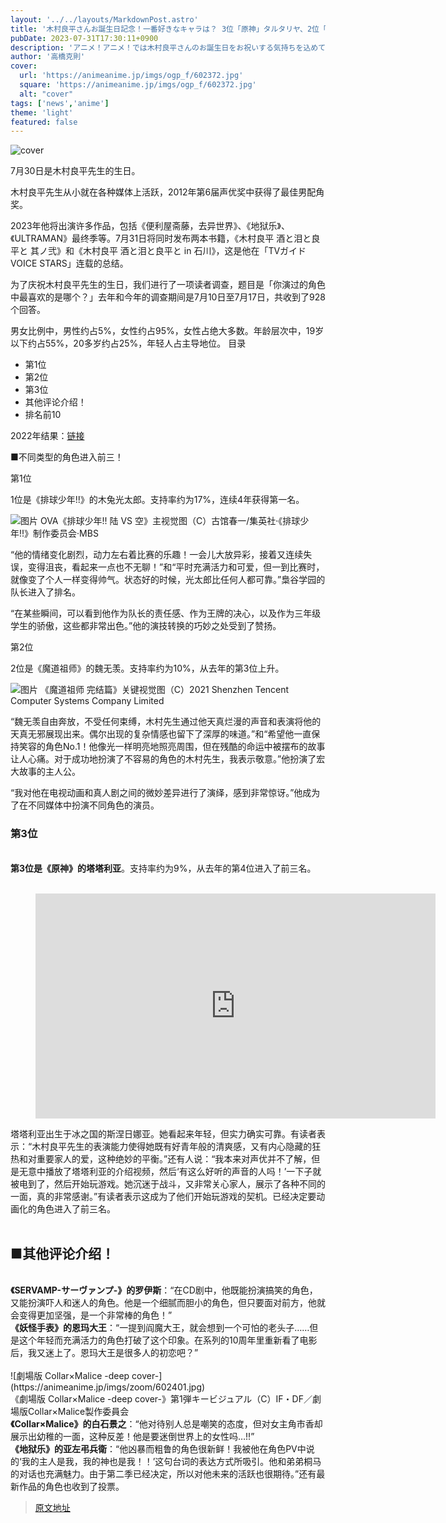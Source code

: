 ```yaml
---
layout: '../../layouts/MarkdownPost.astro'
title: '木村良平さんお誕生日記念！一番好きなキャラは？ 3位「原神」タルタリヤ、2位「魔道祖師」魏無羨、1位は「ハイキュー!!」木兎光太郎 ＜23年版＞'
pubDate: 2023-07-31T17:30:11+0900
description: 'アニメ！アニメ！では木村良平さんのお誕生日をお祝いする気持ちを込めて「演じた中で一番好きなキャラクターは？」と題した読者アンケートを昨年に引き続き実施しました。結果を発表します。'
author: '高橋克則'
cover:
  url: 'https://animeanime.jp/imgs/ogp_f/602372.jpg'
  square: 'https://animeanime.jp/imgs/ogp_f/602372.jpg'
  alt: "cover"
tags: ['news','anime']
theme: 'light'
featured: false
---
```


![cover](https://animeanime.jp/imgs/ogp_f/602372.jpg)

7月30日是木村良平先生的生日。

木村良平先生从小就在各种媒体上活跃，2012年第6届声优奖中获得了最佳男配角奖。

2023年他将出演许多作品，包括《便利屋斋藤，去异世界》、《地狱乐》、《ULTRAMAN》最终季等。7月31日将同时发布两本书籍，《木村良平 酒と泪と良平と 其ノ弐》和《木村良平 酒と泪と良平と in 石川》，这是他在「TVガイドVOICE STARS」连载的总结。

为了庆祝木村良平先生的生日，我们进行了一项读者调查，题目是「你演过的角色中最喜欢的是哪个？」去年和今年的调查期间是7月10日至7月17日，共收到了928个回答。

男女比例中，男性约占5%，女性约占95%，女性占绝大多数。年龄层次中，19岁以下约占55%，20多岁约占25%，年轻人占主导地位。
目录

- 第1位
- 第2位
- 第3位
- 其他评论介绍！
- 排名前10

2022年结果：[链接](https://animeanime.jp/article/2022/07/30/71113.html)

■不同类型的角色进入前三！

第1位

1位是《排球少年!!》的木兔光太郎。支持率约为17%，连续4年获得第一名。

![图片](https://animeanime.jp/imgs/zoom/603810.jpg)
OVA《排球少年!! 陆 VS 空》主视觉图（C）古馆春一/集英社·《排球少年!!》制作委员会·MBS

“他的情绪变化剧烈，动力左右着比赛的乐趣！一会儿大放异彩，接着又连续失误，变得沮丧，看起来一点也不无聊！”和“平时充满活力和可爱，但一到比赛时，就像变了个人一样变得帅气。状态好的时候，光太郎比任何人都可靠。”梟谷学园的队长进入了排名。

“在某些瞬间，可以看到他作为队长的责任感、作为王牌的决心，以及作为三年级学生的骄傲，这些都非常出色。”他的演技转换的巧妙之处受到了赞扬。

第2位

2位是《魔道祖师》的魏无羡。支持率约为10%，从去年的第3位上升。

![图片](https://animeanime.jp/imgs/zoom/602372.jpg)
《魔道祖师 完结篇》关键视觉图（C）2021 Shenzhen Tencent Computer Systems Company Limited

“魏无羡自由奔放，不受任何束缚，木村先生通过他天真烂漫的声音和表演将他的天真无邪展现出来。偶尔出现的复杂情感也留下了深厚的味道。”和“希望他一直保持笑容的角色No.1！他像光一样明亮地照亮周围，但在残酷的命运中被摆布的故事让人心痛。对于成功地扮演了不容易的角色的木村先生，我表示敬意。”他扮演了宏大故事的主人公。

“我对他在电视动画和真人剧之间的微妙差异进行了演绎，感到非常惊讶。”他成为了在不同媒体中扮演不同角色的演员。
<h3 id="list03" class="subtitle">第3位</h3><br><span class="underline"><span style="font-weight:bold;">第3位是《原神》的塔塔利亚</span></span>。支持率约为9%，从去年的第4位进入了前三名。<br><br><figure class="ctms-editor-youtube"><iframe src="https://www.youtube.com/embed/Md3wBQn6Ux0?rel=0" width="640" height="360" max-width="100%" frameborder="0" allow="accelerometer; autoplay; encrypted-media; gyroscope; picture-in-picture" allowfullscreen=""></iframe></figure>塔塔利亚出生于冰之国的斯涅日娜亚。她看起来年轻，但实力确实可靠。有读者表示：“木村良平先生的表演能力使得她既有好青年般的清爽感，又有内心隐藏的狂热和对重要家人的爱，这种绝妙的平衡。”还有人说：“我本来对声优并不了解，但是无意中播放了塔塔利亚的介绍视频，然后‘有这么好听的声音的人吗！’一下子就被电到了，然后开始玩游戏。她沉迷于战斗，又非常关心家人，展示了各种不同的一面，真的非常感谢。”有读者表示这成为了他们开始玩游戏的契机。已经决定要动画化的角色进入了前三名。<br><br><h2 id="list04" class="title02" style="border-color:#61caff">■其他评论介绍！</h2><br><span style="font-weight:bold;">《SERVAMP-サーヴァンプ-》的罗伊斯</span>：“在CD剧中，他既能扮演搞笑的角色，又能扮演吓人和迷人的角色。他是一个细腻而胆小的角色，但只要面对前方，他就会变得更加坚强，是一个非常棒的角色！”<br><span style="font-weight:bold;">《妖怪手表》的恩玛大王</span>：“一提到阎魔大王，就会想到一个可怕的老头子……但是这个年轻而充满活力的角色打破了这个印象。在系列的10周年里重新看了电影后，我又迷上了。恩玛大王是很多人的初恋吧？”<br><br>![劇場版 Collar×Malice -deep cover-](https://animeanime.jp/imgs/zoom/602401.jpg)<br><span class="cap txt-center">《劇場版 Collar×Malice -deep cover-》第1弾キービジュアル（C）IF・DF／劇場版Collar×Malice製作委員会</span><br><span style="font-weight:bold;">《Collar×Malice》的白石景之</span>：“他对待别人总是嘲笑的态度，但对女主角市香却展示出幼稚的一面，这种反差！他是要迷倒世界上的女性吗…!!”<br><span style="font-weight:bold;">《地狱乐》的亚左弔兵衛</span>：“他凶暴而粗鲁的角色很新鲜！我被他在角色PV中说的‘我的主人是我，我的神也是我！！’这句台词的表达方式所吸引。他和弟弟桐马的对话也充满魅力。由于第二季已经决定，所以对他未来的活跃也很期待。”还有最新作品的角色也收到了投票。

>[原文地址](https://animeanime.jp/article/2023/07/31/78973.html)  